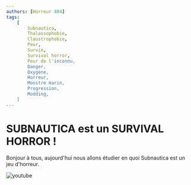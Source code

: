 ```yaml
---
authors: [Horreur 404]
tags:
    [
        Subnautica,
        Thalassophobie,
        Claustrophobie,
        Peur,
        Survie,
        Survival horror,
        Peur de l'inconnu,
        Danger,
        Oxygène,
        Horreur,
        Monstre marin,
        Progression,
        Modding,
    ]
---
```


# SUBNAUTICA est un SURVIVAL HORROR !

Bonjour à tous, aujourd'hui nous allons étudier en quoi Subnautica est un jeu d'horreur.

![youtube](https://www.youtube.com/watch?v=2CPwmOVTP2M)
